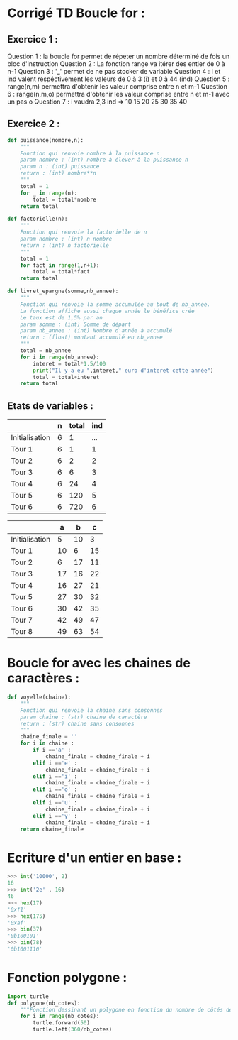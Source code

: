 # Corrigé TD Boucle for :

## Exercice 1 :
Question 1 : la boucle for permet de répeter un nombre déterminé de fois un bloc d'instruction
Question 2 : La fonction range va itérer des entier de 0 à n-1
Question 3 : '_' permet de ne pas stocker de variable
Question 4 : i et ind valent respéctivement les valeurs de 0 à 3 (i) et 0 à 44 (ind)
Question 5 : range(n,m) permettra d'obtenir les valeur comprise entre n et m-1
Question 6 : range(n,m,o) permettra d'obtenir les valeur comprise entre n et m-1 avec un pas o
Question 7 : i vaudra 2,3 ind => 10 15 20 25 30 35 40

## Exercice 2 :

```python
def puissance(nombre,n):
    """
    Fonction qui renvoie nombre à la puissance n
    param nombre : (int) nombre à élever à la puissance n
    param n : (int) puissance
    return : (int) nombre**n
    """
    total = 1
    for _ in range(n):
    	total = total*nombre
    return total
```

```python
def factorielle(n):
    """
    Fonction qui renvoie la factorielle de n
    param nombre : (int) n nombre
    return : (int) n factorielle
    """
    total = 1
    for fact in range(1,n+1):
    	total = total*fact
    return total
```

```python
def livret_epargne(somme,nb_annee):
    """
    Fonction qui renvoie la somme accumulée au bout de nb_annee.
    La fonction affiche aussi chaque année le bénéfice crée
    Le taux est de 1,5% par an
    param somme : (int) Somme de départ
    param nb_annee : (int) Nombre d'année à accumulé
    return : (float) montant accumulé en nb_annee
    """
    total = nb_annee
    for i in range(nb_annee):
    	interet = total*1.5/100
    	print("Il y a eu ",interet," euro d'interet cette année")
    	total = total+interet
    return total
```

## Etats de variables :

|                | n    | total | ind  |
| -------------- | ---- | ----- | ---- |
| Initialisation | 6    | 1     | ...  |
| Tour 1         | 6    | 1     | 1    |
| Tour 2         | 6    | 2     | 2    |
| Tour 3         | 6    | 6     | 3    |
| Tour 4         | 6    | 24    | 4    |
| Tour 5         | 6    | 120   | 5    |
| Tour 6         | 6    | 720   | 6    |

|                | a    | b    | c    |
| -------------- | ---- | ---- | ---- |
| Initialisation | 5    | 10   | 3    |
| Tour 1         | 10   | 6    | 15   |
| Tour 2         | 6    | 17   | 11   |
| Tour 3         | 17   | 16   | 22   |
| Tour 4         | 16   | 27   | 21   |
| Tour 5         | 27   | 30   | 32   |
| Tour 6         | 30   | 42   | 35   |
| Tour 7         | 42   | 49   | 47   |
| Tour 8         | 49   | 63   | 54   |

# Boucle for avec les chaines de caractères :

```python
def voyelle(chaine):
    """
    Fonction qui renvoie la chaine sans consonnes
    param chaine : (str) chaine de caractère
    return : (str) chaine sans consonnes
    """
    chaine_finale = ''
    for i in chaine :
        if i =='a' :
        	chaine_finale = chaine_finale + i
        elif i =='e' :
        	chaine_finale = chaine_finale + i
        elif i =='i' :
        	chaine_finale = chaine_finale + i
        elif i =='o' :
        	chaine_finale = chaine_finale + i
        elif i =='u' :
        	chaine_finale = chaine_finale + i
        elif i =='y' :
        	chaine_finale = chaine_finale + i
    return chaine_finale
```

# Ecriture d'un entier en base :

```python
>>> int('10000', 2)
16
>>> int('2e' , 16)
46
>>> hex(17)
'0xf1'
>>> hex(175)
'0xaf'
>>> bin(37)
'0b100101'
>>> bin(78)
'0b1001110'
```

# Fonction polygone :

```python
import turtle
def polygone(nb_cotes):
	"""Fonction dessinant un polygone en fonction du nombre de côtés demandés"""
    for i in range(nb_cotes):
        turtle.forward(50)
        turtle.left(360/nb_cotes)
```

